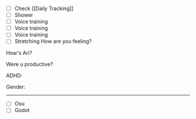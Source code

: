 - [ ] Check [[Daily Tracking]]
- [ ] Shower
- [ ] Voice training
- [ ] Voice training
- [ ] Voice training
- [ ] Stretching
How are you feeling?

How's Ari?

Were u productive?

ADHD:

Gender:

---
- [ ] Osu
- [ ] Godot